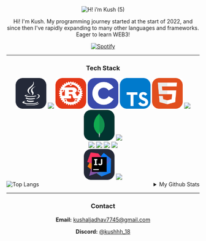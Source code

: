 <div align="center">

![H! i’m Kush  (5)](https://github.com/user-attachments/assets/40a6025b-7315-4648-8eeb-18c4d20a2173)



  Hi! I'm Kush. My programming journey started at the start of 2022, and since then I've rapidly expanding to many other languages and frameworks. Eager to learn WEB3!

  [![Spotify](https://spotifygit.vercel.app/api/spotify)](https://open.spotify.com/user/kusssss)

  ----
  ### Tech Stack
    
  <img src="https://github.com/tandpfun/skill-icons/blob/main/icons/Java-Dark.svg" height="80">  
  <img src="https://skillicons.dev/icons?i=js" height="80">
  <img src="https://github.com/tandpfun/skill-icons/blob/main/icons/Rust.svg" height="80">
  <img src="https://github.com/tandpfun/skill-icons/blob/main/icons/C.svg" height="80">
  <img src="https://github.com/tandpfun/skill-icons/blob/main/icons/TypeScript.svg" height="80">
  <img src="https://github.com/tandpfun/skill-icons/blob/main/icons/HTML.svg" height="80">
  <img src="https://skillicons.dev/icons?i=tailwind" height="80">
  <img src="https://github.com/tandpfun/skill-icons/blob/main/icons/MongoDB.svg" height="80">
  <img src="https://skillicons.dev/icons?i=mysql" height="80">

  <br> 
  <img src="https://skillicons.dev/icons?i=react" height="80">
  <img src="https://skillicons.dev/icons?i=nextjs" height="80">
  <img src="https://skillicons.dev/icons?i=nodejs" height="80">
  <img src="https://skillicons.dev/icons?i=spring" height="80">
  
  <br>
  <img src="https://github.com/tandpfun/skill-icons/blob/main/icons/Idea-Dark.svg" height="80">    
  <img src="https://skillicons.dev/icons?i=vscode" height="80">
  <br>

  <div style="display: flex; align-items: center; justify-content: space-between;">
  <img src="https://github-readme-stats.vercel.app/api/top-langs/?username=kuslhhh&langs_count=5&layout=donut&hide=mcfunction&theme=default&hide_border=true&title_color=ffffff&hide_title=true" alt="Top Langs" />
    <br>
<details>
<summary> 
My Github Stats
</summary>

<a href="https://git.io/streak-stats">
    <img src="https://streak-stats.demolab.com?user=kuslhhh" width="475" height="115"/>
  </a>


</details>
  
</div>



  
  ----
  ### Contact
  **Email:** kushaljadhav7745@gmail.com
  
  <!--- **Website:** https://loudbook.dev * -->
  
  **Discord:** [@kushhh_18](https://discordapp.com/users/664597683511492608)
    
</div>
